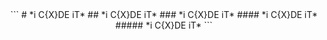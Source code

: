 <div align="center">
```
# *i C{X}DE iT*
## *i C{X}DE iT*
### *i C{X}DE iT*
#### *i C{X}DE iT*
##### *i C{X}DE iT*
```
</div>
